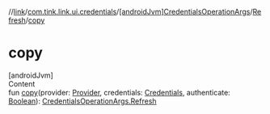//[link](../../../index.md)/[com.tink.link.ui.credentials](../../index.md)/[[androidJvm]CredentialsOperationArgs](../index.md)/[Refresh](index.md)/[copy](copy.md)



# copy  
[androidJvm]  
Content  
fun [copy](copy.md)(provider: [Provider](../../../com.tink.model.provider/[android-jvm]-provider/index.md), credentials: [Credentials](../../../com.tink.model.credentials/[android-jvm]-credentials/index.md), authenticate: [Boolean](https://kotlinlang.org/api/latest/jvm/stdlib/kotlin/-boolean/index.html)): [CredentialsOperationArgs.Refresh](index.md)  



